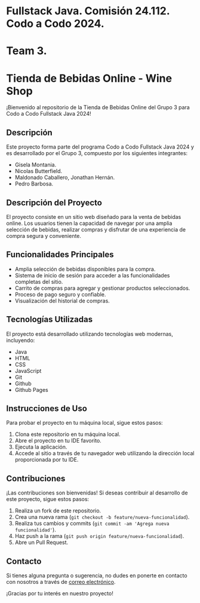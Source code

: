 # Fullstack Java. Comisión 24.112. Codo a Codo 2024.
# Team 3.
# Tienda de Bebidas Online - Wine Shop

¡Bienvenido al repositorio de la Tienda de Bebidas Online del Grupo 3 para Codo a Codo Fullstack Java 2024!

## Descripción

Este proyecto forma parte del programa Codo a Codo Fullstack Java 2024 y es desarrollado por el Grupo 3, compuesto por los siguientes integrantes:

- Gisela Montania.
- Nicolas Butterfield.
- Maldonado Caballero, Jonathan Hernán.
- Pedro Barbosa.

## Descripción del Proyecto

El proyecto consiste en un sitio web diseñado para la venta de bebidas online. Los usuarios tienen la capacidad de navegar por una amplia selección de bebidas, realizar compras y disfrutar de una experiencia de compra segura y conveniente.

## Funcionalidades Principales

- Amplia selección de bebidas disponibles para la compra.
- Sistema de inicio de sesión para acceder a las funcionalidades completas del sitio.
- Carrito de compras para agregar y gestionar productos seleccionados.
- Proceso de pago seguro y confiable.
- Visualización del historial de compras.

## Tecnologías Utilizadas

El proyecto está desarrollado utilizando tecnologías web modernas, incluyendo:

- Java
- HTML
- CSS
- JavaScript
- Git
- Github
- Github Pages

## Instrucciones de Uso

Para probar el proyecto en tu máquina local, sigue estos pasos:

1. Clona este repositorio en tu máquina local.
2. Abre el proyecto en tu IDE favorito.
3. Ejecuta la aplicación.
4. Accede al sitio a través de tu navegador web utilizando la dirección local proporcionada por tu IDE.

## Contribuciones

¡Las contribuciones son bienvenidas! Si deseas contribuir al desarrollo de este proyecto, sigue estos pasos:

1. Realiza un fork de este repositorio.
2. Crea una nueva rama (`git checkout -b feature/nueva-funcionalidad`).
3. Realiza tus cambios y commits (`git commit -am 'Agrega nueva funcionalidad'`).
4. Haz push a la rama (`git push origin feature/nueva-funcionalidad`).
5. Abre un Pull Request.

## Contacto

Si tienes alguna pregunta o sugerencia, no dudes en ponerte en contacto con nosotros a través de [correo electrónico](nicobutter@gmail.com).

¡Gracias por tu interés en nuestro proyecto!

